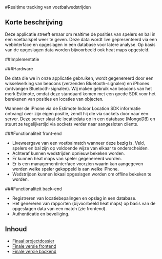 #Realtime tracking van voetbalwedstrijden

## Korte beschrijving

Deze applicatie streeft ernaar om realtime de posities van spelers en bal in een voetbalspel weer te geven. Deze data wordt live gepresenteerd via een webinterface en opgeslagen in een database voor latere analyse. Op basis van de opgeslagen data worden bijvoorbeeld ook heat maps opgesteld. 

##Implementatie

###Hardware

De data die we in onze applicatie gebruiken, wordt gegenereerd door een wisselwerking van beacons (verzenden Bluetooth-signalen) en iPhones (ontvangen Bluetooth-signalen). Wij maken gebruik van beacons van het merk Estimote, omdat deze standaard komen met een goede SDK voor het berekenen van posities en locaties van objecten. 

Wanneer de iPhone via de Estimote Indoor Location SDK informatie ontvangt over zijn eigen positie, zendt hij die via sockets door naar een server. Deze server slaat de locatiedata op in een database (MongoDB) en stuurt ze tegelijkertijd via sockets verder naar aangesloten clients.  

###Functionaliteit front-end

-	Liveweergave van een voetbalmatch wanneer deze bezig is. Veld, spelers en bal zijn op voldoende wijze van elkaar te onderscheiden. 
-	Achteraf kunnen wedstrijden opnieuw bekeken worden. 
- Er kunnen heat maps van speler gegenereerd worden. 
-	Er is een managementinterface voorzien waarin kan aangegeven worden welke speler gekoppeld is aan welke iPhone. 
-	Wedstrijden kunnen lokaal opgeslagen worden om offline bekeken te worden. 

###Functionaliteit back-end

- Registreren van locatiebepalingen en opslag in een database. 
-	Het genereren van rapporten (bijvoorbeeld heat maps) op basis van de opgeslagen data van een match (zie frontend). 
-	Authenticatie en beveiliging.

## Inhoud

- [Finaal projectdossier](https://github.com/KristofColpaert/NMCTBackFront/blob/master/Projectdossier_MartijnLoth_BartCallant_KristofColpaert.docx)
- [Finale versie frontend](https://github.com/KristofColpaert/NMCTBackFront/tree/master/Frontend/0.1.1)
- [Finale versie backend](https://github.com/KristofColpaert/NMCTBackFront/tree/master/Backend/Client/1.0.0)
